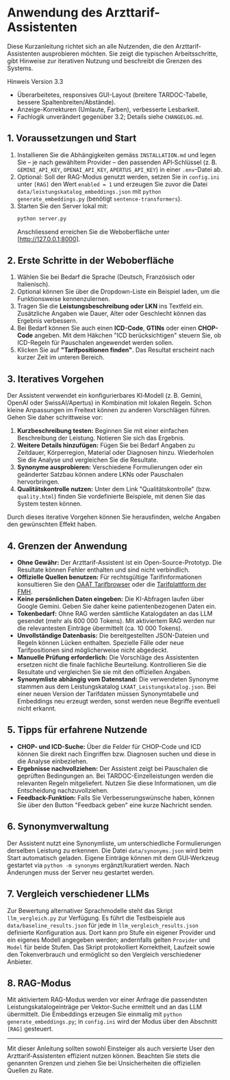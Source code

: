 # Anwendung des Arzttarif-Assistenten

Diese Kurzanleitung richtet sich an alle Nutzenden, die den Arzttarif-Assistenten ausprobieren möchten. Sie zeigt die typischen Arbeitsschritte, gibt Hinweise zur iterativen Nutzung und beschreibt die Grenzen des Systems.

Hinweis Version 3.3
- Überarbeitetes, responsives GUI-Layout (breitere TARDOC-Tabelle, bessere Spaltenbreiten/Abstände).
- Anzeige-Korrekturen (Umlaute, Farben), verbesserte Lesbarkeit.
- Fachlogik unverändert gegenüber 3.2; Details siehe `CHANGELOG.md`.

## 1. Voraussetzungen und Start

1. Installieren Sie die Abhängigkeiten gemäss `INSTALLATION.md` und legen Sie – je nach gewähltem Provider – den passenden API‑Schlüssel (z. B. `GEMINI_API_KEY`, `OPENAI_API_KEY`, `APERTUS_API_KEY`) in einer `.env`-Datei ab.
2. Optional: Soll der RAG-Modus genutzt werden, setzen Sie in `config.ini` unter `[RAG]` den Wert `enabled = 1` und erzeugen Sie zuvor die Datei `data/leistungskatalog_embeddings.json` mit `python generate_embeddings.py` (benötigt `sentence-transformers`).
3. Starten Sie den Server lokal mit:
   ```bash
   python server.py
   ```
   Anschliessend erreichen Sie die Weboberfläche unter [http://127.0.0.1:8000].

## 2. Erste Schritte in der Weboberfläche

1. Wählen Sie bei Bedarf die Sprache (Deutsch, Französisch oder Italienisch).
2. Optional können Sie über die Dropdown-Liste ein Beispiel laden, um die Funktionsweise kennenzulernen.
3. Tragen Sie die **Leistungsbeschreibung oder LKN** ins Textfeld ein. Zusätzliche Angaben wie Dauer, Alter oder Geschlecht können das Ergebnis verbessern.
4. Bei Bedarf können Sie auch einen **ICD-Code**, **GTINs** oder einen **CHOP-Code** angeben. Mit dem Häkchen "ICD berücksichtigen" steuern Sie, ob ICD-Regeln für Pauschalen angewendet werden sollen.
5. Klicken Sie auf **"Tarifpositionen finden"**. Das Resultat erscheint nach kurzer Zeit im unteren Bereich.

## 3. Iteratives Vorgehen

Der Assistent verwendet ein konfigurierbares KI‑Modell (z. B. Gemini, OpenAI oder SwissAI/Apertus) in Kombination mit lokalen Regeln. Schon kleine Anpassungen im Freitext können zu anderen Vorschlägen führen. Gehen Sie daher schrittweise vor:

1. **Kurzbeschreibung testen:** Beginnen Sie mit einer einfachen Beschreibung der Leistung. Notieren Sie sich das Ergebnis.
2. **Weitere Details hinzufügen:** Fügen Sie bei Bedarf Angaben zu Zeitdauer, Körperregion, Material oder Diagnosen hinzu. Wiederholen Sie die Analyse und vergleichen Sie die Resultate.
3. **Synonyme ausprobieren:** Verschiedene Formulierungen oder ein geänderter Satzbau können andere LKNs oder Pauschalen hervorbringen.
4. **Qualitätskontrolle nutzen:** Unter dem Link "Qualitätskontrolle" (bzw. `quality.html`) finden Sie vordefinierte Beispiele, mit denen Sie das System testen können.

Durch dieses iterative Vorgehen können Sie herausfinden, welche Angaben den gewünschten Effekt haben.

## 4. Grenzen der Anwendung

* **Ohne Gewähr:** Der Arzttarif-Assistent ist ein Open-Source-Prototyp. Die Resultate können Fehler enthalten und sind nicht verbindlich.
* **Offizielle Quellen benutzen:** Für rechtsgültige Tarifinformationen konsultieren Sie den [OAAT Tarifbrowser](https://tarifbrowser.oaat-otma.ch/startPortal) oder die [Tarifplattform der FMH](https://www.tarifeambulant.fmh.ch/).
* **Keine persönlichen Daten eingeben:** Die KI-Abfragen laufen über Google Gemini. Geben Sie daher keine patientenbezogenen Daten ein.
* **Tokenbedarf:** Ohne RAG werden sämtliche Katalogdaten an das LLM gesendet (mehr als 600 000 Tokens). Mit aktiviertem RAG werden nur die relevantesten Einträge übermittelt (ca. 10 000 Tokens).
* **Unvollständige Datenbasis:** Die bereitgestellten JSON-Dateien und Regeln können Lücken enthalten. Spezielle Fälle oder neue Tarifpositionen sind möglicherweise nicht abgedeckt.
* **Manuelle Prüfung erforderlich:** Die Vorschläge des Assistenten ersetzen nicht die finale fachliche Beurteilung. Kontrollieren Sie die Resultate und vergleichen Sie sie mit den offiziellen Angaben.
* **Synonymliste abhängig vom Datenstand:** Die verwendeten Synonyme stammen aus dem Leistungskatalog `LKAAT_Leistungskatalog.json`. Bei einer neuen Version der Tarifdaten müssen Synonymtabelle und Embeddings neu erzeugt werden, sonst werden neue Begriffe eventuell nicht erkannt.

## 5. Tipps für erfahrene Nutzende

* **CHOP- und ICD-Suche:** Über die Felder für CHOP-Code und ICD können Sie direkt nach Eingriffen bzw. Diagnosen suchen und diese in die Analyse einbeziehen.
* **Ergebnisse nachvollziehen:** Der Assistent zeigt bei Pauschalen die geprüften Bedingungen an. Bei TARDOC-Einzelleistungen werden die relevanten Regeln mitgeliefert. Nutzen Sie diese Informationen, um die Entscheidung nachzuvollziehen.
* **Feedback-Funktion:** Falls Sie Verbesserungswünsche haben, können Sie über den Button "Feedback geben" eine kurze Nachricht senden.

## 6. Synonymverwaltung

Der Assistent nutzt eine Synonymliste, um unterschiedliche Formulierungen
derselben Leistung zu erkennen. Die Datei `data/synonyms.json` wird beim
Start automatisch geladen. Eigene Einträge können mit dem GUI‑Werkzeug gestartet via
`python -m synonyms` ergänzt/kuratiert werden. Nach Änderungen muss der
Server neu gestartet werden.

## 7. Vergleich verschiedener LLMs

Zur Bewertung alternativer Sprachmodelle steht das Skript
`llm_vergleich.py` zur Verfügung. Es führt die Testbeispiele aus
`data/baseline_results.json` für jede in `llm_vergleich_results.json`
definierte Konfiguration aus. Dort kann pro Stufe ein eigener Provider und ein
eigenes Modell angegeben werden; andernfalls gelten `Provider` und `Model` für
beide Stufen. Das Skript protokolliert Korrektheit, Laufzeit sowie den
Tokenverbrauch und ermöglicht so den Vergleich verschiedener Anbieter.

## 8. RAG-Modus

Mit aktiviertem RAG-Modus werden vor einer Anfrage die passendsten
Leistungskatalogeinträge per Vektor-Suche ermittelt und an das LLM
übermittelt. Die Embeddings erzeugen Sie einmalig mit
`python generate_embeddings.py`; in `config.ini` wird der Modus über den
Abschnitt `[RAG]` gesteuert.

---

Mit dieser Anleitung sollten sowohl Einsteiger als auch versierte User den Arzttarif-Assistenten effizient nutzen können. Beachten Sie stets die genannten Grenzen und ziehen Sie bei Unsicherheiten die offiziellen Quellen zu Rate.


